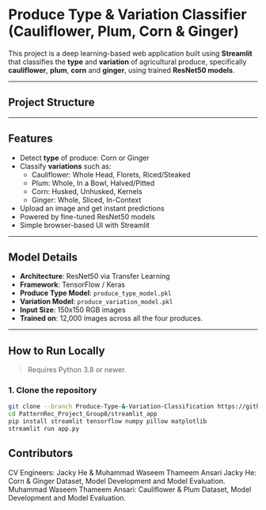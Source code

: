 # Produce Type & Variation Classifier (Cauliflower, Plum, Corn & Ginger)

This project is a deep learning-based web application built using **Streamlit** that classifies the **type** and **variation** of agricultural produce, specifically **cauliflower**, **plum**, **corn** and **ginger**, using trained **ResNet50 models**.

---

## Project Structure

---

## Features

- Detect **type** of produce: Corn or Ginger
- Classify **variations** such as:
  - Cauliflower: Whole Head, Florets, Riced/Steaked
  - Plum: Whole, In a Bowl, Halved/Pitted
  - Corn: Husked, Unhusked, Kernels
  - Ginger: Whole, Sliced, In-Context
- Upload an image and get instant predictions
- Powered by fine-tuned ResNet50 models
- Simple browser-based UI with Streamlit

---

## Model Details

- **Architecture**: ResNet50 via Transfer Learning
- **Framework**: TensorFlow / Keras
- **Produce Type Model**: `produce_type_model.pkl`
- **Variation Model**: `produce_variation_model.pkl`
- **Input Size**: 150x150 RGB images
- **Trained on**: 12,000 images across all the four produces.

---

## How to Run Locally

> Requires Python 3.8 or newer.

### 1. Clone the repository

```bash
git clone --branch Produce-Type-&-Variation-Classification https://github.com/<your-username>/PatternRec_Project_Group8.git
cd PatternRec_Project_Group8/streamlit_app
pip install streamlit tensorflow numpy pillow matplotlib
streamlit run app.py
```

## Contributors
CV Engineers: Jacky He & Muhammad Waseem Thameem Ansari
Jacky He: Corn & Ginger Dataset, Model Development and Model Evaluation.
Muhammad Waseem Thameem Ansari: Cauliflower & Plum Dataset, Model Development and Model Evaluation.



